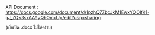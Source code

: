 API Document : https://docs.google.com/document/d/1pzhQ7ZbcJkM1EwxYQOIfK1-gJ_ZQv3sxAAYyQhOmxUg/edit?usp=sharing

(เผื่อเปิด .docx ไม่ได้คร้าบ)
